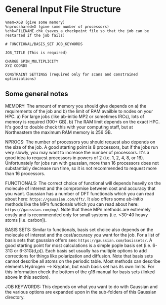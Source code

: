 # General Input File Structure
```
%mem=XGB (give some memory)
%nprocshared=X (give some number of processors)
%chk=FILENAME.chk (saves a checkpoint file so that the job can be restarted if the job fails)

# FUNCTIONAL/BASIS_SET JOB_KEYWORDS

JOB_TITLE (This is required)

CHARGE SPIN_MULTIPLICITY
XYZ COORDS

CONSTRAINT SETTINGS (required only for scans and constrained optimizations)
```

## Some general notes
MEMORY: The amount of memory you should give depends on a) the requirements of the job and b) the limit of RAM availble to nodes on your HPC. a) For large jobs (like ab-initio MP2 or sometimes IRCs), lots of memory is required (100+ GB). b) The RAM limit depends on the exact HPC. It's good to double check this with your computing staff, but at Northeastern the maximum RAM memory is 256 GB.

NPROCS: The number of processors you should request also depends on the size of the job. A good starting point is 8 processors, but if the jobs run very slowly, you may want to increase the number of processors. It's a good idea to request processors in powers of 2 (i.e. 1, 2, 4, 8, or 16). Unfortunately for jobs run with gaussian, more than 16 processors does not substantially decrease run time, so it is not recommended to request more than 16 processors.

FUNCTIONALS: The correct choice of functional will depends heavily on the molecule of interest and the compromise between cost and accuracy that you want. Gaussian has a number of DFT functionals which you can read about here: ```https://gaussian.com/dft/```. It also offers some ab-initio methods like the MPn functionals which you can read about here: ```https://gaussian.com/mp/```. Note that these MPn methods are extremely costly and is recommended only for small systems (i.e. <30-40 heavy atoms [i.e. carbon]).

BASIS SETS: Similar to functionals, basis set choice also depends on the molecule of interest and the cost/accuracy you want for the job. For a list of basis sets that gaussian offers see: ```https://gaussian.com/basissets/```. A good starting point for most calculations is a simple pople basis set (i.e. 6-31G or 6-31G(d,p)). Each basis set usually has multiple options to add corrections for things like polarization and diffusion. Note that basis sets cannot describe all atoms on the periodic table. Most methods can describe elements Hydrogen --> Krypton, but each basis set has its own limits. For this information check the bottom of the g16 manual for basis sets (linked above in this section).

JOB KEYWORDS: This depends on what you want to do with Gaussian and the various options are expanded upon in the sub-folders of this Gaussian directory. 
